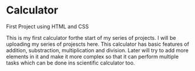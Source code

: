 # Calculator
First Project using HTML and CSS

This is my first calculator forthe start of my series of projects. I will be uploading my series of projescts here.
This calculator has basic features of addition, substraction, multiplication and division. Later will try to add more elements
in it and make it more complex so that it can perform multiple tasks which can be done ins scientific calculator too.
